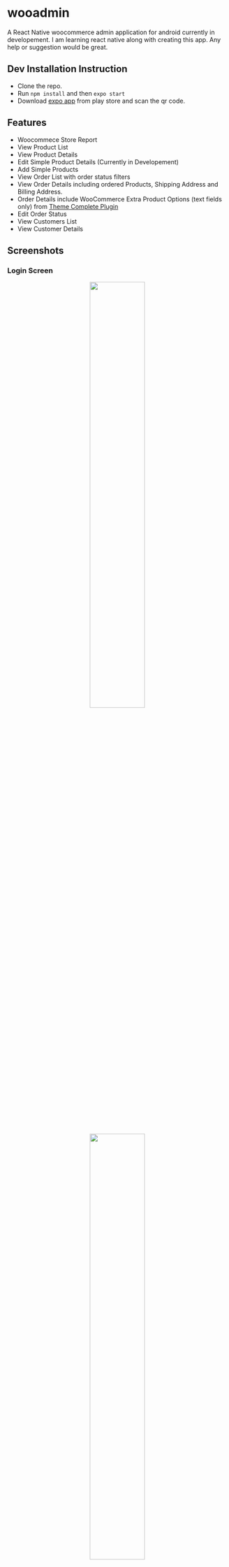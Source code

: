# wooadmin
A React Native woocommerce admin application for android currently in developement. I am learning react native along with creating this app. Any help or suggestion would be great.

## Dev Installation Instruction
- Clone the repo.
- Run `npm install` and then `expo start`
- Download [expo app](https://play.google.com/store/apps/details?id=host.exp.exponent) from play store and scan the qr code.

## Features
- Woocommece Store Report
- View Product List
- View Product Details
- Edit Simple Product Details (Currently in Developement)
- Add Simple Products
- View Order List with order status filters
- View Order Details including ordered Products, Shipping Address and Billing Address.
- Order Details include WooCommerce Extra Product Options (text fields only) from [Theme Complete Plugin](https://codecanyon.net/item/woocommerce-extra-product-options/7908619)
- Edit Order Status
- View Customers List
- View Customer Details

## Screenshots
### **Login Screen**
<p align="center">
  <img src="/screenshots/login.png"  width="50%" height="50%" />
  <img src="/screenshots/reports.png"  width="50%" height="50%" />
  <img src="/screenshots/orders-list.png"  width="50%" height="50%" />
  <img src="/screenshots/order-details.png"  width="50%" height="50%" />
  <img src="/screenshots/edit-order.png"  width="50%" height="50%" />
  <img src="/screenshots/products-list.png"  width="50%" height="50%" />
  <img src="/screenshots/product-details.png"  width="50%" height="50%" />
  <img src="/screenshots/edit-product.png"  width="50%" height="50%" />
  <img src="/screenshots/customers-list.png"  width="50%" height="50%" />
  <img src="/screenshots/customer-details.png"  width="50%" height="50%" />
  <img src="/screenshots/logout.png"  width="50%" height="50%" />
</p>
